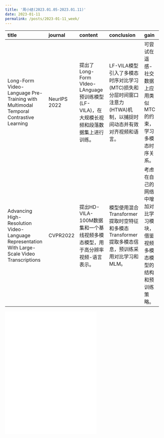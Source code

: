 ```yaml
---
title: '周小结(2023.01.05-2023.01.11)'
date: 2023-01-11
permalink: /posts/2023-01-11_week/
---
```

| title                                                                                         | journal      | content                                                                                   | conclusion                                                                                                       | gain                                                                       |
|:----------------------------------------------------------------------------------------------|:-------------|:------------------------------------------------------------------------------------------|:-----------------------------------------------------------------------------------------------------------------|:---------------------------------------------------------------------------|
| Long-Form Video-Language Pre-Training with Multimodal Temporal Contrastive Learning           | NeurIPS 2022 | 提出了Long-Form VIdeo-LAnguage预训练模型(LF-VILA)，在大规模长视频和段落数据集上进行训练。 | LF-VILA模型引入了多模态时序对比学习(MTC)损失和分层时间窗口注意力(HTWA)机制，以捕捉时间动态并有效对齐视频和语言。 | 可尝试在遥感-社交数据上应用类似MTC的约束，学习多模态时序关系。             |
| Advancing High-Resolution Video-Language Representation With Large-Scale Video Transcriptions | CVPR2022     | 提出HD-VILA-100M数据集和一个基线视频多模态模型，用于高分辨率视频-语言表示。               | 模型使用混合Transformer提取时空特征和多模态Transformer提取多模态信息，预训练采用对比学习和MLM。                  | 考虑在自己的网络中增加对比学习模块，借鉴视频多模态模型的结构和预训练策略。 |

<embed src="/files/post/2023-01-11-week.pdf" type="application/pdf" height="400px" />
    